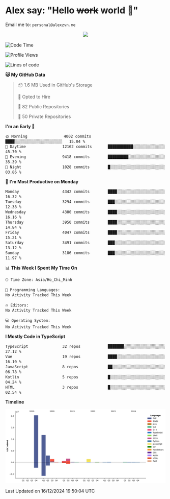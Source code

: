 # Alex say: "Hello ~~work~~ world 🐾"
Email me to: `personal@alexzvn.me`


<p align=center>
  <a href="https://skillicons.dev">
    <img src="https://skillicons.dev/icons?i=ts,js,php,nodejs,bun,vue,nuxt,react,svelte,tauri,laravel,rust,mongodb,docker,electron,redis,rabbitmq,tailwind,git,cloudflare,elysia,mysql,nginx,rollupjs,sentry,ubuntu,yarn,html,css,vite" />
  </a>
</p>

<!--START_SECTION:waka-->
![Code Time](http://img.shields.io/badge/Code%20Time-1%2C066%20hrs%2055%20mins-blue)

![Profile Views](http://img.shields.io/badge/Profile%20Views-2-blue)

![Lines of code](https://img.shields.io/badge/From%20Hello%20World%20I%27ve%20Written-40.7%20million%20lines%20of%20code-blue)

**🐱 My GitHub Data** 

> 📦 1.6 MB Used in GitHub's Storage 
 > 
> 💼 Opted to Hire
 > 
> 📜 82 Public Repositories 
 > 
> 🔑 50 Private Repositories 
 > 
**I'm an Early 🐤** 

```text
🌞 Morning                4002 commits        ████░░░░░░░░░░░░░░░░░░░░░   15.04 % 
🌆 Daytime                12162 commits       ███████████░░░░░░░░░░░░░░   45.70 % 
🌃 Evening                9418 commits        █████████░░░░░░░░░░░░░░░░   35.39 % 
🌙 Night                  1028 commits        █░░░░░░░░░░░░░░░░░░░░░░░░   03.86 % 
```
📅 **I'm Most Productive on Monday** 

```text
Monday                   4342 commits        ████░░░░░░░░░░░░░░░░░░░░░   16.32 % 
Tuesday                  3294 commits        ███░░░░░░░░░░░░░░░░░░░░░░   12.38 % 
Wednesday                4300 commits        ████░░░░░░░░░░░░░░░░░░░░░   16.16 % 
Thursday                 3950 commits        ████░░░░░░░░░░░░░░░░░░░░░   14.84 % 
Friday                   4047 commits        ████░░░░░░░░░░░░░░░░░░░░░   15.21 % 
Saturday                 3491 commits        ███░░░░░░░░░░░░░░░░░░░░░░   13.12 % 
Sunday                   3186 commits        ███░░░░░░░░░░░░░░░░░░░░░░   11.97 % 
```


📊 **This Week I Spent My Time On** 

```text
🕑︎ Time Zone: Asia/Ho_Chi_Minh

💬 Programming Languages: 
No Activity Tracked This Week

🔥 Editors: 
No Activity Tracked This Week

💻 Operating System: 
No Activity Tracked This Week
```

**I Mostly Code in TypeScript** 

```text
TypeScript               32 repos            ███████░░░░░░░░░░░░░░░░░░   27.12 % 
Vue                      19 repos            ████░░░░░░░░░░░░░░░░░░░░░   16.10 % 
JavaScript               8 repos             ██░░░░░░░░░░░░░░░░░░░░░░░   06.78 % 
Kotlin                   5 repos             █░░░░░░░░░░░░░░░░░░░░░░░░   04.24 % 
HTML                     3 repos             █░░░░░░░░░░░░░░░░░░░░░░░░   02.54 % 
```



**Timeline**

![Lines of Code chart](https://raw.githubusercontent.com/alexzvn/alexzvn/main/assets/bar_graph.png)


 Last Updated on 16/12/2024 19:50:04 UTC
<!--END_SECTION:waka-->
